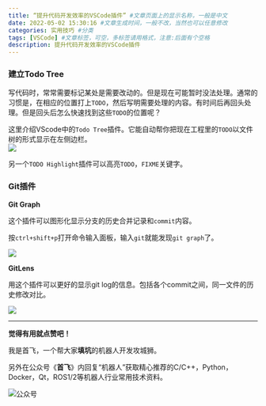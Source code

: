 ```yaml
---
title: “提升代码开发效率的VSCode插件” #文章页面上的显示名称，一般是中文
date: 2022-05-02 15:30:16 #文章生成时间，一般不改，当然也可以任意修改
categories: 实用技巧 #分类
tags: [VSCode] #文章标签，可空，多标签请用格式，注意:后面有个空格
description: 提升代码开发效率的VSCode插件
---
```

### 建立Todo Tree
写代码时，常常需要标记某处是需要改动的。但是现在可能暂时没法处理。通常的习惯是，在相应的位置打上`TODO`，然后写明需要处理的内容。有时间后再回头处理。但是回头后怎么快速找到这些`TODO`的位置呢？

这里介绍VScode中的`Todo Tree`插件。它能自动帮你把现在工程里的`TODO`以文件树的形式显示在左侧边栏。  
![](https://sf-blog-images.oss-cn-hangzhou.aliyuncs.com/20220402135527.png)

另一个`TODO Highlight`插件可以高亮`TODO`，`FIXME`关键字。



### Git插件

**Git Graph**

这个插件可以图形化显示分支的历史合并记录和`commit`内容。

按`ctrl+shift+p`打开命令输入面板，输入`git`就能发现`git graph`了。

![](https://sf-blog-images.oss-cn-hangzhou.aliyuncs.com/20220417094650.png)



**GitLens**

用这个插件可以更好的显示git log的信息。包括各个commit之间，同一文件的历史修改对比。

![](https://sf-blog-images.oss-cn-hangzhou.aliyuncs.com/20220417095318.png)



---

**觉得有用就点赞吧！**

我是首飞，一个帮大家**填坑**的机器人开发攻城狮。

另外在公众号《**首飞**》内回复“机器人”获取精心推荐的C/C++，Python，Docker，Qt，ROS1/2等机器人行业常用技术资料。

![公众号](https://sf-blog-images.oss-cn-hangzhou.aliyuncs.com/shoufei_qr_gongzhonghao.jpg)
